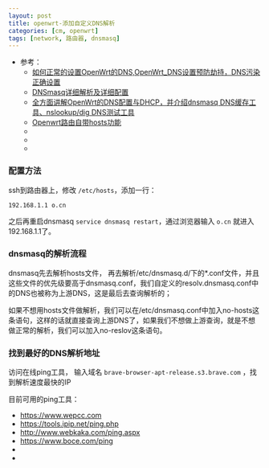 ```yaml
---
layout: post
title: openwrt-添加自定义DNS解析
categories: [cm, openwrt]
tags: [network, 路由器, dnsmasq]
---
```


* 参考： 
  * [如何正常的设置OpenWrt的DNS,OpenWrt_DNS设置预防劫持，DNS污染正确设置](https://aisoa.cn/post-2093.html)
  * [DNSmasq详细解析及详细配置](https://cloud.tencent.com/developer/article/1174717)
  * [全方面讲解OpenWrt的DNS配置与DHCP，并介绍dnsmasq DNS缓存工具、nslookup/dig DNS测试工具](https://blog.51cto.com/u_15346415/3694596)
  * [Openwrt路由自带hosts功能](https://www.5yun.org/21010.html)
  * []()
  * []()
  * []()


### 配置方法

ssh到路由器上，修改 `/etc/hosts`，添加一行：

`192.168.1.1 o.cn`

之后再重启dnsmasq `service dnsmasq restart`，通过浏览器输入 `o.cn` 就进入 192.168.1.1了。


### dnsmasq的解析流程

dnsmasq先去解析hosts文件， 再去解析/etc/dnsmasq.d/下的*.conf文件，并且这些文件的优先级要高于dnsmasq.conf，我们自定义的resolv.dnsmasq.conf中的DNS也被称为上游DNS，这是最后去查询解析的；

如果不想用hosts文件做解析，我们可以在/etc/dnsmasq.conf中加入no-hosts这条语句，这样的话就直接查询上游DNS了，如果我们不想做上游查询，就是不想做正常的解析，我们可以加入no-reslov这条语句。


### 找到最好的DNS解析地址

访问在线ping工具， 输入域名 `brave-browser-apt-release.s3.brave.com` ，找到解析速度最快的IP

目前可用的ping工具：

* <https://www.wepcc.com>
* <https://tools.ipip.net/ping.php>
* <http://www.webkaka.com/ping.aspx>
* <https://www.boce.com/ping>
* 
* 

